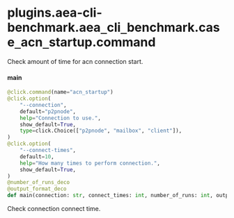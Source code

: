 <a id="plugins.aea-cli-benchmark.aea_cli_benchmark.case_acn_startup.command"></a>

# plugins.aea-cli-benchmark.aea`_`cli`_`benchmark.case`_`acn`_`startup.command

Check amount of time for acn connection start.

<a id="plugins.aea-cli-benchmark.aea_cli_benchmark.case_acn_startup.command.main"></a>

#### main

```python
@click.command(name="acn_startup")
@click.option(
    "--connection",
    default="p2pnode",
    help="Connection to use.",
    show_default=True,
    type=click.Choice(["p2pnode", "mailbox", "client"]),
)
@click.option(
    "--connect-times",
    default=10,
    help="How many times to perform connection.",
    show_default=True,
)
@number_of_runs_deco
@output_format_deco
def main(connection: str, connect_times: int, number_of_runs: int, output_format: str) -> Any
```

Check connection connect time.

